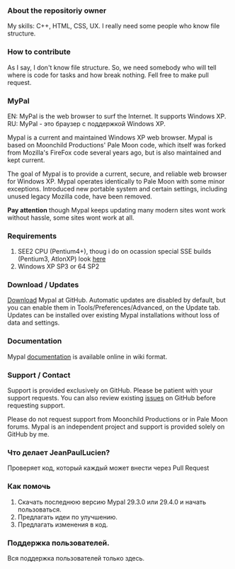 ### About the repositoriy owner
My skills: C++, HTML, CSS, UX. I really need some people who know file structure.

### How to contribute
As I say, I don't know file structure. So, we need somebody who will tell where is code for tasks and how break nothing.
Fell free to make pull request.

### MyPal
EN: MyPal is the web browser to surf the Internet. It supports Windows XP.
RU: MyPal - это браузер с поддержкой Windows XP.

Mypal is a current and maintained Windows XP web browser. Mypal is based on Moonchild Productions' Pale Moon code, which itself was forked from Mozilla's FireFox code several years ago, but is also maintained and kept current.

The goal of Mypal is to provide a current, secure, and reliable web browser for Windows XP. Mypal operates identically to Pale Moon with some minor exceptions. Introduced new portable system and certain settings, including unused legacy Mozilla code, have been removed.

**Pay attention** though Mypal keeps updating many modern sites wont work without hassle, some sites wont work at all.

### Requirements

1) SEE2 CPU (Pentium4+), thoug i do on ocassion special SSE builds (Pentium3, AtlonXP) look [here](https://github.com/Feodor2/Mypal/issues/126)
2) Windows XP SP3 or 64 SP2

### Download / Updates

[Download](https://github.com/Feodor2/Mypal/releases) Mypal at GitHub. Automatic updates are disabled by default, but you can enable them in Tools/Preferences/Advanced, on the Update tab. Updates can be installed over existing Mypal installations without loss of data and settings.

### Documentation

Mypal [documentation](https://github.com/Feodor2/Mypal/wiki) is available online in wiki format.

### Support / Contact

Support is provided exclusively on GitHub. Please be patient with your support requests. You can also review existing [issues](https://github.com/Feodor2/Mypal/issues) on GitHub before requesting support.

Please do not request support from Moonchild Productions or in Pale Moon forums. Mypal is an independent project and support is provided solely on GitHub by me.

### Что делает JeanPaulLucien?
Проверяет код, который каждый может внести через Pull Request

### Как помочь
1. Скачать последнюю версию Mypal 29.3.0 или 29.4.0 и начать пользоваться.
2. Предлагать идеи по улучшению.
3. Предлагать изменения в код.

### Поддержка пользователей.
Вся поддержка пользователей только здесь.
